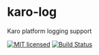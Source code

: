 # karo-log

Karo platform logging support

[![MIT licensed][mit-badge]][mit-url]
[![Build Status][actions-badge]][actions-url]

[mit-badge]: https://img.shields.io/badge/license-MIT-blue.svg
[mit-url]: https://github.com/karo-platform/karo-log/blob/main/LICENSE
[actions-badge]: https://github.com/karo-platform/karo-log/actions/workflows/rust.yml/badge.svg
[actions-url]: https://github.com/karo-platform/karo-log/actions/workflows/rust.yml